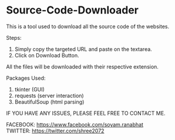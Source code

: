 # Source-Code-Downloader

This is a tool used to download all the source code of the websites.

Steps:
1) Simply copy the targeted URL and paste on the textarea.<br>
2) Click on Download Button. <br>

All the files will be downloaded with their respective extension.<br>

Packages Used:
1) tkinter (GUI)
2) requests (server interaction)
3) BeautifulSoup (html parsing)

IF YOU HAVE ANY ISSUES, PLEASE FEEL FREE TO CONTACT ME.

FACEBOOK: https://www.facebook.com/soyam.ranabhat <br>
TWITTER: https://twitter.com/shree2072  <br>



